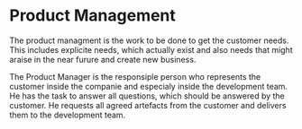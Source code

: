 Product Management
==================

The product managment is the work to be done to get the customer needs. This includes explicite needs, which actually exist and also 
needs that might araise in the near furure and create new business.

The Product Manager is the responsiple person who represents the customer inside the companie and especialy inside the development team.
He has the task to answer all questions, which should be answered by the customer. He requests all agreed artefacts from the customer and delivers them to the development team.
